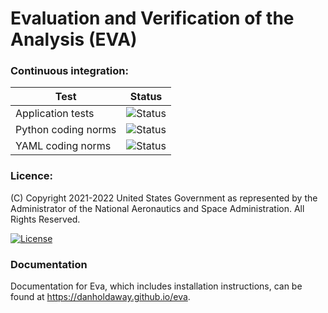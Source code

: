
# Evaluation and Verification of the Analysis (EVA)

### Continuous integration:

| Test      | Status  |
| --------- | --------|
| Application tests   | ![Status](https://github.com/danholdaway/eva/actions/workflows/eva_tests_application.yml/badge.svg) |
| Python coding norms | ![Status](https://github.com/danholdaway/eva/actions/workflows/python_coding_norms.yml/badge.svg) |
| YAML coding norms   | ![Status](https://github.com/danholdaway/eva/actions/workflows/yaml_coding_norms.yml/badge.svg) |

### Licence:

(C) Copyright 2021-2022 United States Government as represented by the Administrator of the National
Aeronautics and Space Administration. All Rights Reserved.

[![License](https://img.shields.io/badge/License-Apache%202.0-blue.svg)](https://opensource.org/licenses/Apache-2.0)

### Documentation

Documentation for Eva, which includes installation instructions, can be found at
https://danholdaway.github.io/eva.
